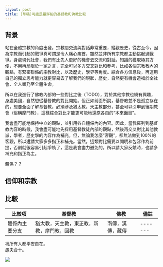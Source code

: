 ```yaml
---
layout: post
title: (草稿)可能是最詳細的基督教和佛教比較
---
```


## 背景

站在全體宗教的角度出發，宗教間交流與對話非常重要，縱觀歷史，從古至今，因為宗教而引起的戰爭真可謂是令人痛心疾首，雖然並非所有宗教都主動挑起過戰爭。身處現代社會，我們有比先人更好的機會去交流和對話。知識的獲取極其方便，不用再局限於一家之言，完全可以多方交叉對比和參考，比如各個宗教教內的觀點，有緊密聯係的宗教對比，以及歷史，學界等角度。綜合各方信息後，再運用自己的獨立思考能力就更容易去了解我們的現狀，歷史，自然更有機會造福於全社會、全人類乃至全體生命。

所以在我進行了佛教內部的一些對比之後（TODO），對於其他宗教也繞有興趣，身處美國，自然想從基督教的對比開始。但正如前面所說，基督教並不是孤立存在的，想要全面了解基督教，必須涉及猶太教，天主教部分，甚至可以引申到後期教會（俗稱摩門教），這樣綜合對比才能更可能地還原各自的“本來面目”。

我會盡可能地保持中立的觀點，並引用各自體係內的內容。因此，當我羅列到基督教內容的時候，我會盡可能地先採用基督教徒內部的觀點，然後再交叉對比其他教派，學者，歷史學的內容作為補充。但，無論我怎麼“客觀”，都無法做到100%的客觀，所以還請大家多多指正和補充。當然，這類對比需要以開明和包容作為前提，否則就很容易引起爭執了，這是我會盡力避免的。所以請大家反饋時，也請多補充和指正為主。

體係？？

## 信仰和宗教

## 比較
| 比較項 | 基督教 | 佛教 | 備註 | 
| ----- | -------- | ------- | ------- |
| 體係內主要分支 | 猶太教，天主教，東正教，新教，摩門教，回教 | 南傳，漢傳，藏傳 | ------- |


祝所有人都平安自在。<br>
愚夫合十。

![](../images/signature.png)

